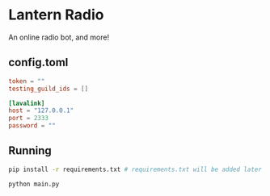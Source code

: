 # Lantern Radio

An online radio bot, and more!

## config.toml

```toml
token = ""
testing_guild_ids = []

[lavalink]
host = "127.0.0.1"
port = 2333
password = ""
```

## Running

```bash
pip install -r requirements.txt # requirements.txt will be added later

python main.py
```